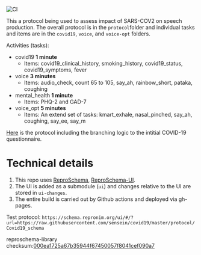 ![CI](https://github.com/sensein/covid19/workflows/CI/badge.svg)


This a protocol being used to assess impact of SARS-COV2 on speech production. 
The overall protocol is in the `protocol`folder and individual tasks and items
are in the `covid19`, `voice`, and `voice-opt` folders. 

Activities (tasks):
* covid19 **1 minute**
    * Items: covid19_clinical_history, smoking_history, covid19_status, covid19_symptoms, fever
* voice **3 minutes**
    * Items: audio_check, count 65 to 105, say_ah, rainbow_short, pataka, coughing 
* mental_health **1 minute**
    * Items: PHQ-2 and GAD-7
* voice_opt **5 minutes**
    * Items: An extend set of tasks:  kmart_exhale, nasal_pinched, say_ah, coughing, say_ee, say_m


[Here](https://docs.google.com/document/d/1NoE0K-z2AbzLK_5mRkIgFINIh1yT0ujdeROZpIEDnS8/edit) is the protocol including the branching logic to the intitial COVID-19 questionnaire. 



# Technical details

1. This repo uses [ReproSchema](https://github.com/ReproNim/reproschema/),
[ReproSchema-UI](https://github.com/ReproNim/reproschema-ui/).
2. The UI is added as a submodule (`ui`) and changes relative to the UI are stored 
in `ui-changes`.
3. The entire build is carried out by Github actions and deployed via gh-pages.

Test protocol: ```https://schema.repronim.org/ui/#/?url=https://raw.githubusercontent.com/sensein/covid19/master/protocol/Covid19_schema```

reproschema-library checksum:[000ea1725a67b35944f67450057f8041cef090a7](https://github.com/ReproNim/reproschema-library/tree/000ea1725a67b35944f67450057f8041cef090a7/)

